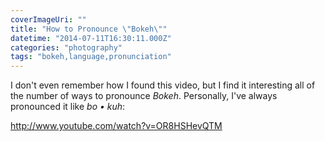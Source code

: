 ```yaml
---
coverImageUri: ""
title: "How to Pronounce \"Bokeh\""
datetime: "2014-07-11T16:30:11.000Z"
categories: "photography"
tags: "bokeh,language,pronunciation"
---
```


I don't even remember how I found this video, but I find it interesting all of the number of ways to pronounce _Bokeh_. Personally, I've always pronounced it like _bo • kuh_:

http://www.youtube.com/watch?v=OR8HSHevQTM
